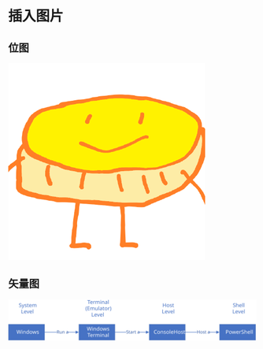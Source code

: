 # 插入图片

## 位图

![自定义头像](./test_md2md_figure.assets/自定义头像.png)

## 矢量图

![Level-of-concepts](./test_md2md_figure.assets/Level-of-concepts.svg)